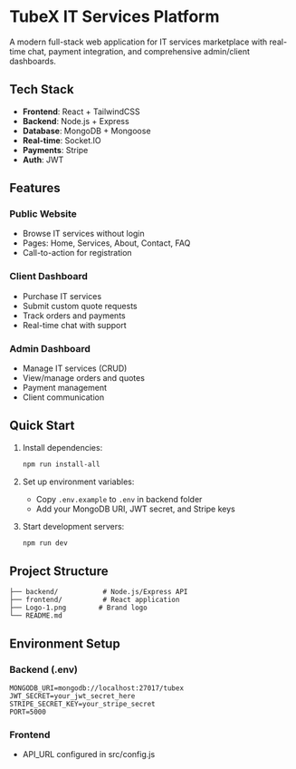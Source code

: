 # TubeX IT Services Platform

A modern full-stack web application for IT services marketplace with real-time chat, payment integration, and comprehensive admin/client dashboards.

## Tech Stack

- **Frontend**: React + TailwindCSS
- **Backend**: Node.js + Express  
- **Database**: MongoDB + Mongoose
- **Real-time**: Socket.IO
- **Payments**: Stripe
- **Auth**: JWT

## Features

### Public Website
- Browse IT services without login
- Pages: Home, Services, About, Contact, FAQ
- Call-to-action for registration

### Client Dashboard  
- Purchase IT services
- Submit custom quote requests
- Track orders and payments
- Real-time chat with support

### Admin Dashboard
- Manage IT services (CRUD)
- View/manage orders and quotes
- Payment management
- Client communication

## Quick Start

1. Install dependencies:
   ```bash
   npm run install-all
   ```

2. Set up environment variables:
   - Copy `.env.example` to `.env` in backend folder
   - Add your MongoDB URI, JWT secret, and Stripe keys

3. Start development servers:
   ```bash
   npm run dev
   ```

## Project Structure

```
├── backend/           # Node.js/Express API
├── frontend/          # React application
├── Logo-1.png        # Brand logo
└── README.md
```

## Environment Setup

### Backend (.env)
```
MONGODB_URI=mongodb://localhost:27017/tubex
JWT_SECRET=your_jwt_secret_here
STRIPE_SECRET_KEY=your_stripe_secret
PORT=5000
```

### Frontend
- API_URL configured in src/config.js
